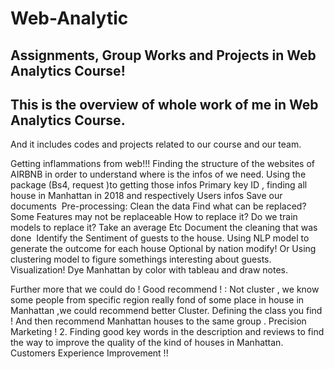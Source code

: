 # Web-Analytic
Assignments, Group Works and Projects in Web Analytics Course!
-------
This is the overview of whole work of me in Web Analytics Course.
-------
And it includes codes and projects related to our course and our team.<br>



Getting inflammations from web!!!
Finding the structure of the websites of AIRBNB in order to understand where is the infos of we need.
Using the package (Bs4, request )to getting those infos
Primary key ID , finding all house in Manhattan in 2018 and respectively Users infos
Save our documents 
Pre-processing: Clean the data 
Find what can be replaced? Some Features may not be replaceable
How to replace it? 
Do we train models to replace it? 
Take an average
Etc
Document the cleaning that was done 
Identify the Sentiment of guests to the house.
Using NLP model to generate the outcome for each house 
Optional by nation modify! Or Using clustering model to figure somethings interesting about guests.
Visualization!
 Dye Manhattan  by color with tableau and draw notes.

Further more that we could do !
Good recommend ! : 
Not cluster , we know some people from specific region really fond of some place in house in Manhattan ,we could recommend better
Cluster. Defining the class you find ! And then recommend Manhattan houses to the same group .
	Precision  Marketing !
2. Finding good key words in the description and reviews to find the way to improve the quality of the kind of houses in Manhattan. Customers Experience Improvement !!
